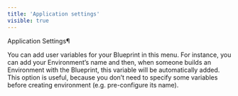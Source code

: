 ```yaml
---
title: 'Application settings'
visible: true
---
```


Application Settings¶

You can add user variables for your Blueprint in this menu. For instance, you can add your Environment’s name and then, when someone builds an Environment with the Blueprint, this variable will be automatically added. This option is useful, because you don’t need to specify some variables before creating environment (e.g. pre-configure its name).